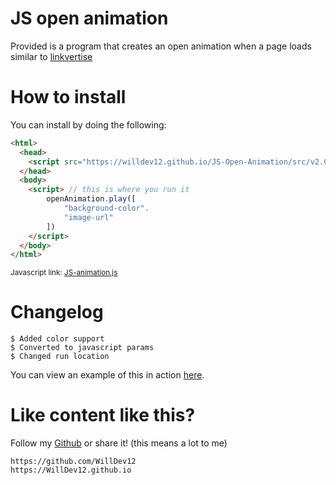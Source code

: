 # JS open animation

Provided is a program that creates an open animation when a page loads similar to [linkvertise](https://linkvertise.com/)

# How to install

You can install by doing the following:

```html
<html>
  <head>
    <script src="https://willdev12.github.io/JS-Open-Animation/src/v2.0.0/JS-animation.js"></script>
  </head>
  <body>
    <script> // this is where you run it
        openAnimation.play([
            "background-color".
            "image-url"
        ])
    </script>
  </body>
</html>
```
<sub>Javascript link: [JS-animation.js](https://willdev12.github.io/JS-Open-Animation/src/v2.0.0/JS-animation.js)</sub>

# Changelog

```
$ Added color support
$ Converted to javascript params
$ Changed run location
```

You can view an example of this in action [here](https://WillDev12.github.io/JS-Open-Animation).

# Like content like this?

Follow my [Github](https://github.com/WillDev12) or share it! (this means a lot to me)

```
https://github.com/WillDev12
https://WillDev12.github.io
```
